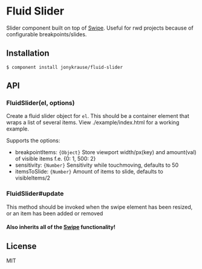 
# Fluid Slider

Slider component built on top of [Swipe](https://github.com/component/swipe). Useful for rwd projects because of configurable breakpoints/slides.


## Installation

    $ component install jonykrause/fluid-slider


## API

### FluidSlider(el, options)

Create a fluid slider object for `el`. This should be a container element that wraps a list of several items. View ./example/index.html for a working example.

Supports the options:

 - breakpointItems: ```{Object}``` Store viewport width/px(key) and amount(val) of visible items f.e. {0: 1, 500: 2}
 - sensitivity: ```{Number}``` Sensitivity while touchmoving, defaults to 50
 - itemsToSlide: ```{Number}``` Amount of items to slide, defaults to visibleItems/2


### FluidSlider#update

This method should be invoked when the swipe element has been resized, or an item has been added or removed


#### Also inherits all of the [Swipe](https://github.com/component/swipe) functionality!

## License

  MIT
